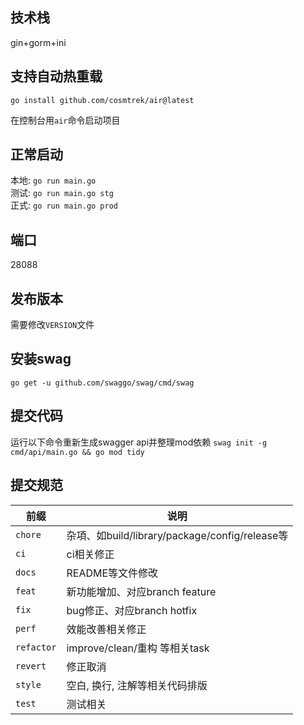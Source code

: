 ## 技术栈

gin+gorm+ini

## 支持自动热重载
```
go install github.com/cosmtrek/air@latest
```

在控制台用`air`命令启动项目

## 正常启动

本地: `go run main.go`    
测试: `go run main.go stg`    
正式: `go run main.go prod`

## 端口

28088

## 发布版本

需要修改`VERSION`文件

## 安装swag
`go get -u github.com/swaggo/swag/cmd/swag`

## 提交代码

运行以下命令重新生成swagger api并整理mod依赖
`swag init -g cmd/api/main.go && go mod tidy`

## 提交规范

| 前缀         | 说明                                        |
|------------|-------------------------------------------|
| `chore`    | 杂項、如build/library/package/config/release等 |
| `ci`       | ci相关修正                                    |
| `docs`     | README等文件修改                               |
| `feat`     | 新功能增加、对应branch feature                    |
| `fix`      | bug修正、对应branch hotfix                     |
| `perf`     | 效能改善相关修正                                  |
| `refactor` | improve/clean/重构 等相关task                  |
| `revert`   | 修正取消                                      |
| `style `   | 空白, 换行, 注解等相关代码排版                         |
| `test`     | 测试相关                                      |